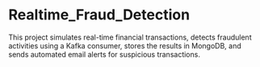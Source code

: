 # Realtime_Fraud_Detection
This project simulates real-time financial transactions, detects fraudulent activities using a Kafka consumer, stores the results in MongoDB, and sends automated email alerts for suspicious transactions.
